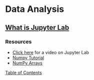 # Data Analysis

## [What is Jupyter Lab](https://jupyterlab.readthedocs.io/en/stable/getting_started/overview.html)

### Resources
- [Click here](https://www.youtube.com/watch?v=A5YyoCKxEOU&feature=youtu.be) for a video on Jupyter Lab
- [Numpy Tutorial](https://www.dataquest.io/blog/numpy-tutorial-python/)
- [NumPy Arrays](https://www.tutorialspoint.com/numpy/index.htm)

[Table of Contents](../index.md)
